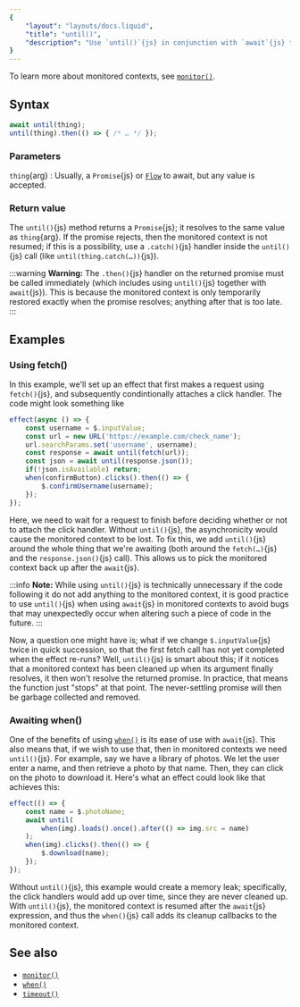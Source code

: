```yaml
---
{
	"layout": "layouts/docs.liquid",
	"title": "until()",
	"description": "Use `until()`{js} in conjunction with `await`{js} to maintain the monitored context in asynchronous monitored functions."
}
---
```


To learn more about monitored contexts, see [`monitor()`](/docs/monitor/).

## Syntax

```js
await until(thing);
until(thing).then(() => { /* … */ });
```

### Parameters

`thing`{arg}
: Usually, a `Promise`{js} or [`Flow`](/docs/flow/) to await, but any value is accepted.

### Return value

The `until()`{js} method returns a `Promise`{js}; it resolves to the same value as `thing`{arg}. If the promise rejects, then the monitored context is not resumed; if this is a possibility, use a `.catch()`{js} handler inside the `until()`{js} call (like `until(thing.catch(…))`{js}).

:::warning
**Warning:** The `.then()`{js} handler on the returned promise must be called immediately (which includes using `until()`{js} together with `await`{js}). This is because the monitored context is only temporarily restored exactly when the promise resolves; anything after that is too late.
:::

## Examples

### Using fetch()

In this example, we'll set up an effect that first makes a request using `fetch()`{js}, and subsequently condintionally attaches a click handler. The code might look something like

```js
effect(async () => {
	const username = $.inputValue;
	const url = new URL('https://example.com/check_name');
	url.searchParams.set('username', username);
	const response = await until(fetch(url));
	const json = await until(response.json());
	if(!json.isAvailable) return;
	when(confirmButton).clicks().then(() => {
		$.confirmUsername(username);
	});
});
```

Here, we need to wait for a request to finish before deciding whether or not to attach the click handler. Without `until()`{js}, the asynchronicity would cause the monitored context to be lost. To fix this, we add `until()`{js} around the whole thing that we're awaiting (both around the `fetch(…)`{js} and the `response.json()`{js} call). This allows us to pick the monitored context back up after the `await`{js}.

:::info
**Note:** While using `until()`{js} is technically unnecessary if the code following it do not add anything to the monitored context, it is good practice to use `until()`{js} when using `await`{js} in monitored contexts to avoid bugs that may unexpectedly occur when altering such a piece of code in the future.
:::

Now, a question one might have is; what if we change `$.inputValue`{js} twice in quick succession, so that the first fetch call has not yet completed when the effect re-runs? Well, `until()`{js} is smart about this; if it notices that a monitored context has been cleaned up when its argument finally resolves, it then won't resolve the returned promise. In practice, that means the function just "stops" at that point. The never-settling promise will then be garbage collected and removed.

### Awaiting when()

One of the benefits of using [`when()`](/docs/when/) is its ease of use with `await`{js}. This also means that, if we wish to use that, then in monitored contexts we need `until()`{js}. For example, say we have a library of photos. We let the user enter a name, and then retrieve a photo by that name. Then, they can click on the photo to download it. Here's what an effect could look like that achieves this:

```js
effect(() => {
	const name = $.photoName;
	await until(
		when(img).loads().once().after(() => img.src = name)
	);
	when(img).clicks().then(() => {
		$.download(name);
	});
});
```

Without `until()`{js}, this example would create a memory leak; specifically, the click handlers would add up over time, since they are never cleaned up. With `until()`{js}, the monitored context is resumed after the `await`{js} expression, and thus the `when()`{js} call adds its cleanup callbacks to the monitored context.

## See also

- [`monitor()`](/docs/monitor/)
- [`when()`](/docs/when/)
- [`timeout()`](/docs/when/)
